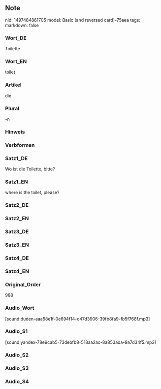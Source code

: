 ## Note
nid: 1497484861705
model: Basic (and reversed card)-75aea
tags: 
markdown: false

### Wort_DE
Toilette

### Wort_EN
toilet

### Artikel
die

### Plural
-n

### Hinweis


### Verbformen


### Satz1_DE
Wo ist die Toilette, bitte?

### Satz1_EN
where is the toilet, please?

### Satz2_DE


### Satz2_EN


### Satz3_DE


### Satz3_EN


### Satz4_DE


### Satz4_EN


### Original_Order
988

### Audio_Wort
[sound:duden-aaa58e1f-0e694f14-c47d3906-39fb8fa9-fb5f768f.mp3]

### Audio_S1
[sound:yandex-78e9cab5-73debfb8-518aa2ac-8a853ada-9a7d34f5.mp3]

### Audio_S2


### Audio_S3


### Audio_S4


